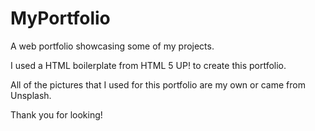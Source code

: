 # MyPortfolio
A web portfolio showcasing some of my projects.

I used a HTML boilerplate from HTML 5 UP! to create this portfolio. 

All of the pictures that I used for this portfolio are my own or came from Unsplash.

Thank you for looking!
